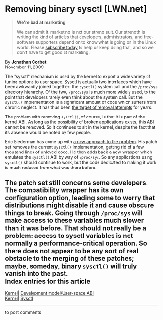 # Removing binary sysctl [LWN.net]

> **We're bad at marketing**
> 
> We can admit it, marketing is not our strong suit. Our strength is writing the kind of articles that developers, administrators, and free-software supporters depend on to know what is going on in the Linux world. Please [subscribe today](/Promo/nsn-bad/subscribe) to help us keep doing that, and so we don’t have to get good at marketing. 

By **Jonathan Corbet**  
November 11, 2009 

The "sysctl" mechanism is used by the kernel to export a wide variety of tuning options to user space. Sysctl is actually two interfaces which have been awkwardly joined together: the `sysctl()` system call and the `/proc/sys` directory hierarchy. Of the two, `/proc/sys` is much more widely used, to the point that developers rarely even think about the system call. But the `sysctl()` implementation is a significant amount of code which suffers from chronic neglect. It has thus been [the target of removal attempts](http://lwn.net/Articles/204935/) for years. 

The problem with removing `sysctl()`, of course, is that it is part of the kernel ABI. As long as the possibility of broken applications exists, this ABI cannot be removed. So it continues to sit in the kernel, despite the fact that its absence would be noted by few people. 

Eric Biederman has come up with [a new approach to the problem](http://lwn.net/Articles/361001/). His patch set removes the current `sysctl()` implementation, getting rid of a few thousand lines of unloved code. He then adds back a new wrapper which emulates the `sysctl()` ABI by way of `/proc/sys`. So any applications using `sysctl()` should continue to work, but the code dedicated to making it work is much reduced from what was there before. 

The patch set still concerns some developers. The compatibility wrapper has its own configuration option, leading some to worry that distributions might disable it and cause obscure things to break. Going through `/proc/sys` will make access to these variables much slower than it was before. That should not really be a problem: access to sysctl variables is not normally a performance-critical operation. So there does not appear to be any sort of real obstacle to the merging of these patches; maybe, someday, binary `sysctl()` will truly vanish into the past.  
Index entries for this article  
---  
[Kernel](/Kernel/Index)| [Development model/User-space ABI](/Kernel/Index#Development_model-User-space_ABI)  
[Kernel](/Kernel/Index)| [Sysctl](/Kernel/Index#Sysctl)  
  


* * *

to post comments 
